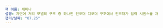 ```yaml
---
책 이름: 세미나
설명: 자연어 처리 모델의 구조 중 하나인 인코더-디코더 구조에서 인코더가 입력 시퀀스를 처리하여 생성하는 고정된 길이의 벡터이다. 이 벡터는 입력 시퀀스의 중요한 정보를 요약하여 디코더에 전달합니다.
챕터/날짜: "07.25"
---
```

